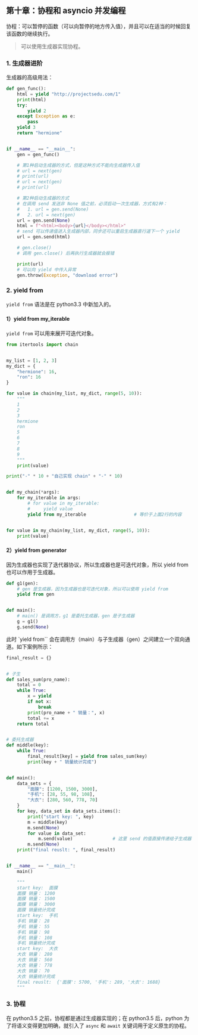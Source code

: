 ## 第十章：协程和 asyncio 并发编程


协程：可以暂停的函数（可以向暂停的地方传入值），并且可以在适当的时候回复该函数的继续执行。

> 可以使用生成器实现协程。

### 1. 生成器进阶

生成器的高级用法：
```python
def gen_func():
    html = yield "http://projectsedu.com/1"
    print(html)
    try:
        yield 2
    except Exception as e:
        pass
    yield 3
    return "hermione"


if __name__ == "__main__":
    gen = gen_func()

    # 第1种启动生成器的方式，但是这种方式不能向生成器传入值
    # url = next(gen)
    # print(url)
    # url = next(gen)
    # print(url)

    # 第2种启动生成器的方式
    # 在调用 send 发送非 None 值之前，必须启动一次生成器，方式有2种：
    #   1. url = gen.send(None)
    #   2. url = next(gen)
    url = gen.send(None)
    html = f"<html><body>{url}</body></html>"
    # send 可以传递值进入生成器内部，同步还可以重启生成器直行道下一个 yield
    url = gen.send(html)

    # gen.close()
    # 调用 gen.close() 后再执行生成器就会报错

    print(url)
    # 可以向 yield 中传入异常
    gen.throw(Exception, "download error")
```


### 2. yield from

`yield from` 语法是在 python3.3 中新加入的。

#### 1）yield from my_iterable

`yield from` 可以用来展开可迭代对象。

```python
from itertools import chain


my_list = [1, 2, 3]
my_dict = {
    "hermione": 16,
    "ron": 16
}

for value in chain(my_list, my_dict, range(5, 10)):
    """
    1
    2
    3
    hermione
    ron
    5
    6
    7
    8
    9
    """
    print(value)

print("-" * 10 + "自己实现 chain" + "-" * 10)


def my_chain(*args):
    for my_iterable in args:
        # for value in my_iterable:
        #     yield value
        yield from my_iterable                  # 等价于上面2行的内容


for value in my_chain(my_list, my_dict, range(5, 10)):
    print(value)
```

#### 2）yield from generator

因为生成器也实现了迭代器协议，所以生成器也是可迭代对象，所以 yield from 也可以作用于生成器。

```python
def g1(gen):
    # gen 是生成器，因为生成器也是可迭代对象，所以可以使用 yield from
    yield from gen


def main():
    # main() 是调用方，g1 是委托生成器，gen 是子生成器
    g = g1()
    g.send(None)
```

此时 `yield from`` 会在调用方（main）与子生成器（gen）之间建立一个双向通道。如下案例所示：

```python
final_result = {}


# 子生
def sales_sum(pro_name):
    total = 0
    while True:
        x = yield
        if not x:
            break
        print(pro_name + " 销量：", x)
        total += x
    return total


# 委托生成器
def middle(key):
    while True:
        final_result[key] = yield from sales_sum(key)
        print(key + " 销量统计完成")


def main():
    data_sets = {
        "面膜": [1200, 1500, 3000],
        "手机": [28, 55, 98, 108],
        "大衣": [280, 560, 778, 70]
    }
    for key, data_set in data_sets.items():
        print("start key: ", key)
        m = middle(key)
        m.send(None)
        for value in data_set:
            m.send(value)               # 这里 send 的值直接传递给子生成器
        m.send(None)
    print("final reuslt: ", final_result)


if __name__ == "__main__":
    main()

    """
    start key:  面膜
    面膜 销量： 1200
    面膜 销量： 1500
    面膜 销量： 3000
    面膜 销量统计完成
    start key:  手机
    手机 销量： 28
    手机 销量： 55
    手机 销量： 98
    手机 销量： 108
    手机 销量统计完成
    start key:  大衣
    大衣 销量： 280
    大衣 销量： 560
    大衣 销量： 778
    大衣 销量： 70
    大衣 销量统计完成
    final reuslt:  {'面膜': 5700, '手机': 289, '大衣': 1688}
    """
```

### 3. 协程

在 python3.5 之前，协程都是通过生成器实现的；在 python3.5 后，python 为了将语义变得更加明确，就引入了 `async` 和 `await` 关键词用于定义原生的协程。

